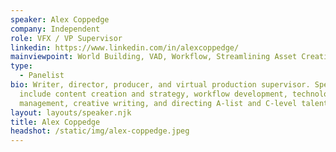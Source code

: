 ```yaml
---
speaker: Alex Coppedge
company: Independent
role: VFX / VP Supervisor
linkedin: https://www.linkedin.com/in/alexcoppedge/
mainviewpoint: World Building, VAD, Workflow, Streamlining Asset Creation
type:
  - Panelist
bio: Writer, director, producer, and virtual production supervisor. Specialties
  include content creation and strategy, workflow development, technology
  management, creative writing, and directing A-list and C-level talent.
layout: layouts/speaker.njk
title: Alex Coppedge
headshot: /static/img/alex-coppedge.jpeg
---
```

